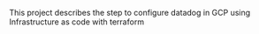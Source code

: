 This project describes the step to configure datadog in GCP using Infrastructure as code with terraform
